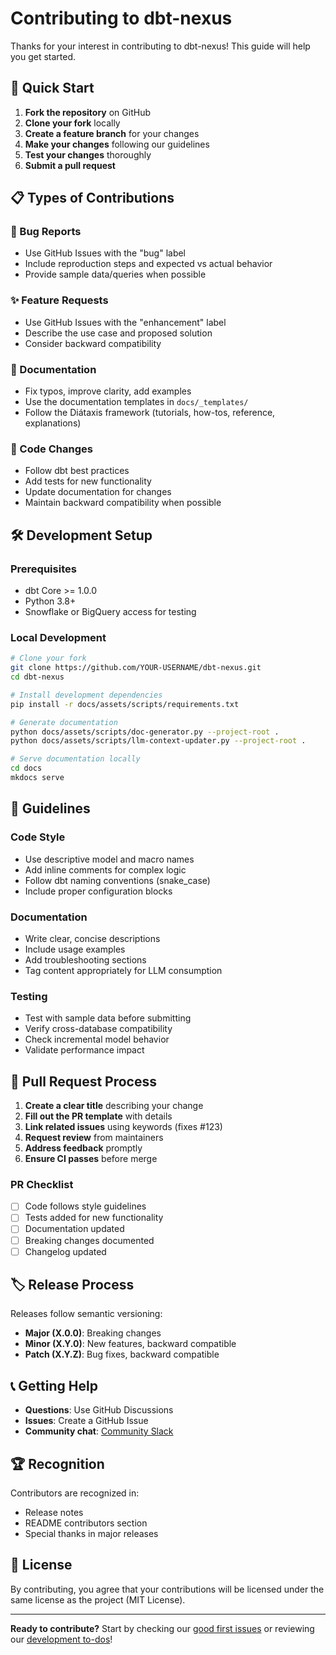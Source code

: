 # Contributing to dbt-nexus

Thanks for your interest in contributing to dbt-nexus! This guide will help you
get started.

## 🚀 Quick Start

1. **Fork the repository** on GitHub
2. **Clone your fork** locally
3. **Create a feature branch** for your changes
4. **Make your changes** following our guidelines
5. **Test your changes** thoroughly
6. **Submit a pull request**

## 📋 Types of Contributions

### 🐛 Bug Reports

- Use GitHub Issues with the "bug" label
- Include reproduction steps and expected vs actual behavior
- Provide sample data/queries when possible

### ✨ Feature Requests

- Use GitHub Issues with the "enhancement" label
- Describe the use case and proposed solution
- Consider backward compatibility

### 📖 Documentation

- Fix typos, improve clarity, add examples
- Use the documentation templates in `docs/_templates/`
- Follow the Diátaxis framework (tutorials, how-tos, reference, explanations)

### 🔧 Code Changes

- Follow dbt best practices
- Add tests for new functionality
- Update documentation for changes
- Maintain backward compatibility when possible

## 🛠️ Development Setup

### Prerequisites

- dbt Core >= 1.0.0
- Python 3.8+
- Snowflake or BigQuery access for testing

### Local Development

```bash
# Clone your fork
git clone https://github.com/YOUR-USERNAME/dbt-nexus.git
cd dbt-nexus

# Install development dependencies
pip install -r docs/assets/scripts/requirements.txt

# Generate documentation
python docs/assets/scripts/doc-generator.py --project-root .
python docs/assets/scripts/llm-context-updater.py --project-root .

# Serve documentation locally
cd docs
mkdocs serve
```

## 📐 Guidelines

### Code Style

- Use descriptive model and macro names
- Add inline comments for complex logic
- Follow dbt naming conventions (snake_case)
- Include proper configuration blocks

### Documentation

- Write clear, concise descriptions
- Include usage examples
- Add troubleshooting sections
- Tag content appropriately for LLM consumption

### Testing

- Test with sample data before submitting
- Verify cross-database compatibility
- Check incremental model behavior
- Validate performance impact

## 🔄 Pull Request Process

1. **Create a clear title** describing your change
2. **Fill out the PR template** with details
3. **Link related issues** using keywords (fixes #123)
4. **Request review** from maintainers
5. **Address feedback** promptly
6. **Ensure CI passes** before merge

### PR Checklist

- [ ] Code follows style guidelines
- [ ] Tests added for new functionality
- [ ] Documentation updated
- [ ] Breaking changes documented
- [ ] Changelog updated

## 🏷️ Release Process

Releases follow semantic versioning:

- **Major (X.0.0)**: Breaking changes
- **Minor (X.Y.0)**: New features, backward compatible
- **Patch (X.Y.Z)**: Bug fixes, backward compatible

## 📞 Getting Help

- **Questions**: Use GitHub Discussions
- **Issues**: Create a GitHub Issue
- **Community chat**: [Community Slack](https://your-workspace.slack.com)

## 🏆 Recognition

Contributors are recognized in:

- Release notes
- README contributors section
- Special thanks in major releases

## 📄 License

By contributing, you agree that your contributions will be licensed under the
same license as the project (MIT License).

---

**Ready to contribute?** Start by checking our
[good first issues](https://github.com/sliderule-analytics/dbt-nexus/labels/good%20first%20issue)
or reviewing our [development to-dos](docs/to-dos/index.md)!

